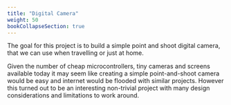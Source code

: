 ```yaml
---
title: "Digital Camera"
weight: 50
bookCollapseSection: true
---
```

The goal for this project is to build a simple point and shoot digital camera, that we can use when travelling or just at home. 

Given the number of cheap microcontrollers, tiny cameras and screens available today it may seem like creating a simple point-and-shoot camera would be easy and internet would be flooded with similar projects. However this turned out to be an interesting non-trivial project with many design considerations and limitations to work around.
